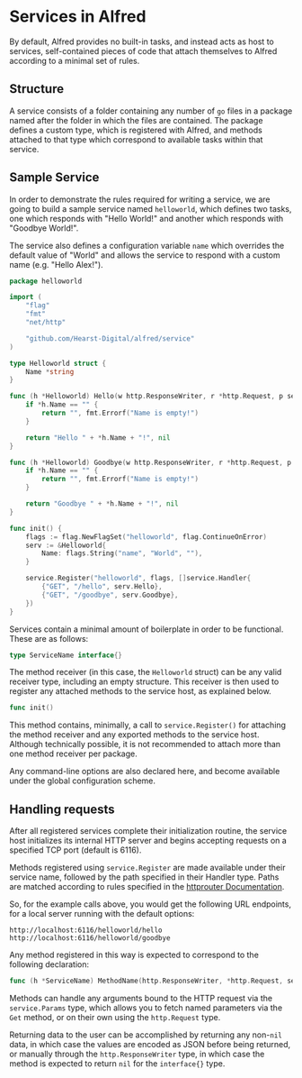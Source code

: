 # Services in Alfred

By default, Alfred provides no built-in tasks, and instead acts as host to services, self-contained
pieces of code that attach themselves to Alfred according to a minimal set of rules.

## Structure

A service consists of a folder containing any number of `go` files in a package named after the
folder in which the files are contained. The package defines a custom type, which is registered with
Alfred, and methods attached to that type which correspond to available tasks within that service.

## Sample Service

In order to demonstrate the rules required for writing a service, we are going to build a sample
service named `helloworld`, which defines two tasks, one which responds with "Hello World!" and
another which responds with "Goodbye World!".

The service also defines a configuration variable `name` which overrides the default value of "World"
and allows the service to respond with a custom name (e.g. "Hello Alex!").

```go
package helloworld

import (
	"flag"
	"fmt"
	"net/http"

	"github.com/Hearst-Digital/alfred/service"
)

type Helloworld struct {
	Name *string
}

func (h *Helloworld) Hello(w http.ResponseWriter, r *http.Request, p service.Params) (interface{}, error) {
	if *h.Name == "" {
		return "", fmt.Errorf("Name is empty!")
	}

	return "Hello " + *h.Name + "!", nil
}

func (h *Helloworld) Goodbye(w http.ResponseWriter, r *http.Request, p service.Params) (interface{}, error) {
	if *h.Name == "" {
		return "", fmt.Errorf("Name is empty!")
	}

	return "Goodbye " + *h.Name + "!", nil
}

func init() {
	flags := flag.NewFlagSet("helloworld", flag.ContinueOnError)
	serv := &Helloworld{
		Name: flags.String("name", "World", ""),
	}

	service.Register("helloworld", flags, []service.Handler{
		{"GET", "/hello", serv.Hello},
		{"GET", "/goodbye", serv.Goodbye},
	})
}
```

Services contain a minimal amount of boilerplate in order to be functional. These are as follows:

```go
type ServiceName interface{}
```

The method receiver (in this case, the `Helloworld` struct) can be any valid receiver type, including
an empty structure. This receiver is then used to register any attached methods to the service host,
as explained below.

```go
func init()
```

This method contains, minimally, a call to `service.Register()` for attaching the method receiver
and any exported methods to the service host. Although technically possible, it is not recommended
to attach more than one method receiver per package.

Any command-line options are also declared here, and become available under the global configuration
scheme.

## Handling requests

After all registered services complete their initialization routine, the service host initializes its
internal HTTP server and begins accepting requests on a specified TCP port (default is 6116).

Methods registered using `service.Register` are made available under their service name, followed by
the path specified in their Handler type. Paths are matched according to rules specified in the
[httprouter Documentation](https://github.com/julienschmidt/httprouter).

So, for the example calls above, you would get the following URL endpoints, for a local server running
with the default options:

```
http://localhost:6116/helloworld/hello
http://localhost:6116/helloworld/goodbye
```

Any method registered in this way is expected to correspond to the following declaration:

```go
func (h *ServiceName) MethodName(http.ResponseWriter, *http.Request, service.Params) (interface{}, error)
```

Methods can handle any arguments bound to the HTTP request via the `service.Params` type, which
allows you to fetch named parameters via the `Get` method, or on their own using the `http.Request`
type.

Returning data to the user can be accomplished by returning any non-`nil` data, in which case
the values are encoded as JSON before being returned, or manually through the `http.ResponseWriter`
type, in which case the method is expected to return `nil` for the `interface{}` type.